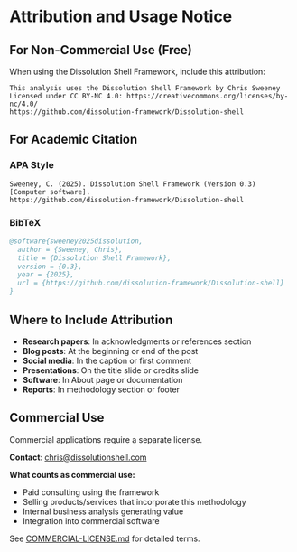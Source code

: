 # Attribution and Usage Notice

## For Non-Commercial Use (Free)

When using the Dissolution Shell Framework, include this attribution:

```
This analysis uses the Dissolution Shell Framework by Chris Sweeney
Licensed under CC BY-NC 4.0: https://creativecommons.org/licenses/by-nc/4.0/
https://github.com/dissolution-framework/Dissolution-shell
```

## For Academic Citation

### APA Style
```
Sweeney, C. (2025). Dissolution Shell Framework (Version 0.3) [Computer software]. 
https://github.com/dissolution-framework/Dissolution-shell
```

### BibTeX
```bibtex
@software{sweeney2025dissolution,
  author = {Sweeney, Chris},
  title = {Dissolution Shell Framework},
  version = {0.3},
  year = {2025},
  url = {https://github.com/dissolution-framework/Dissolution-shell}
}
```

## Where to Include Attribution

- **Research papers**: In acknowledgments or references section
- **Blog posts**: At the beginning or end of the post  
- **Social media**: In the caption or first comment
- **Presentations**: On the title slide or credits slide
- **Software**: In About page or documentation
- **Reports**: In methodology section or footer

## Commercial Use

Commercial applications require a separate license.

**Contact**: chris@dissolutionshell.com

**What counts as commercial use:**
- Paid consulting using the framework
- Selling products/services that incorporate this methodology
- Internal business analysis generating value
- Integration into commercial software

See [COMMERCIAL-LICENSE.md](COMMERCIAL-LICENSE.md) for detailed terms.